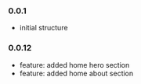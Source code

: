 ### 0.0.1

* initial structure


### 0.0.12

* feature: added home hero section
* feature: added home about section
